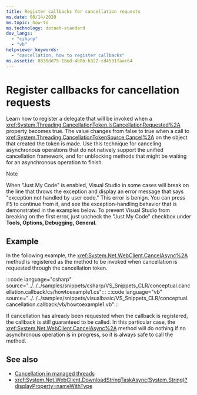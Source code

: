 ```yaml
---
title: Register callbacks for cancellation requests
ms.date: 08/14/2020
ms.topic: how-to
ms.technology: dotnet-standard
dev_langs: 
  - "csharp"
  - "vb"
helpviewer_keywords:
  - "cancellation, how to register callbacks"
ms.assetid: 8838dd75-18ed-4b8b-b322-cd4531faac64
---
```


# Register callbacks for cancellation requests

Learn how to register a delegate that will be invoked when a <xref:System.Threading.CancellationToken.IsCancellationRequested%2A> property becomes true. The value changes from false to true when a call to <xref:System.Threading.CancellationTokenSource.Cancel%2A> on the object that created the token is made. Use this technique for canceling asynchronous operations that do not natively support the unified cancellation framework, and for unblocking methods that might be waiting for an asynchronous operation to finish.

> [!NOTE]
> When "Just My Code" is enabled, Visual Studio in some cases will break on the line that throws the exception and display an error message that says "exception not handled by user code." This error is benign. You can press <kbd>F5</kbd> to continue from it, and see the exception-handling behavior that is demonstrated in the examples below. To prevent Visual Studio from breaking on the first error, just uncheck the "Just My Code" checkbox under **Tools, Options, Debugging, General**.

## Example

In the following example, the <xref:System.Net.WebClient.CancelAsync%2A> method is registered as the method to be invoked when cancellation is requested through the cancellation token.

:::code language="csharp" source="../../../samples/snippets/csharp/VS_Snippets_CLR/conceptual.cancellation.callback/cs/howtoexample1.cs":::
:::code language="vb" source="../../../samples/snippets/visualbasic/VS_Snippets_CLR/conceptual.cancellation.callback/vb/howtoexample1.vb":::

If cancellation has already been requested when the callback is registered, the callback is still guaranteed to be called. In this particular case, the <xref:System.Net.WebClient.CancelAsync%2A> method will do nothing if no asynchronous operation is in progress, so it is always safe to call the method.

## See also

- [Cancellation in managed threads](cancellation-in-managed-threads.md)
- <xref:System.Net.WebClient.DownloadStringTaskAsync(System.String)?displayProperty=nameWithType>

